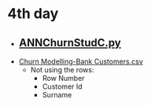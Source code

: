 # 4th day
- [ANNChurnStudC.py](./ANNChurnStudC.py)
  -
- [Churn Modelling-Bank Customers.csv](./MLData/Churn%20Modelling-Bank%20Customers.csv)
  - Not using the rows:
    - Row Number
    - Customer Id
    - Surname
